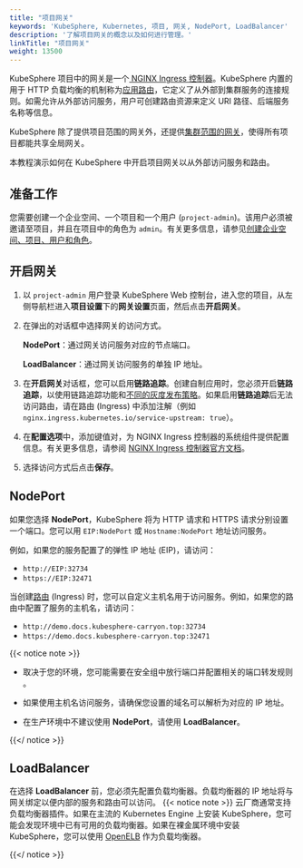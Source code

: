 ```yaml
---
title: "项目网关"
keywords: 'KubeSphere, Kubernetes, 项目, 网关, NodePort, LoadBalancer'
description: '了解项目网关的概念以及如何进行管理。'
linkTitle: "项目网关"
weight: 13500
---
```


KubeSphere 项目中的网关是一个[ NGINX Ingress 控制器](https://www.nginx.com/products/nginx-ingress-controller/)。KubeSphere 内置的用于 HTTP 负载均衡的机制称为[应用路由](../../project-user-guide/application-workloads/routes/)，它定义了从外部到集群服务的连接规则。如需允许从外部访问服务，用户可创建路由资源来定义 URI 路径、后端服务名称等信息。

KubeSphere 除了提供项目范围的网关外，还提供[集群范围的网关](../../cluster-administration/cluster-settings/cluster-gateway/)，使得所有项目都能共享全局网关。

本教程演示如何在 KubeSphere 中开启项目网关以从外部访问服务和路由。

## 准备工作

您需要创建一个企业空间、一个项目和一个用户 (`project-admin`)。该用户必须被邀请至项目，并且在项目中的角色为 `admin`。有关更多信息，请参见[创建企业空间、项目、用户和角色](../../quick-start/create-workspace-and-project/)。

## 开启网关

1. 以 `project-admin` 用户登录 KubeSphere Web 控制台，进入您的项目，从左侧导航栏进入**项目设置**下的**网关设置**页面，然后点击**开启网关**。

2. 在弹出的对话框中选择网关的访问方式。

   **NodePort**：通过网关访问服务对应的节点端口。

   **LoadBalancer**：通过网关访问服务的单独 IP 地址。
   
3. 在**开启网关**对话框，您可以启用**链路追踪**。创建自制应用时，您必须开启**链路追踪**，以使用链路追踪功能和[不同的灰度发布策略](../../project-user-guide/grayscale-release/overview/)。如果启用**链路追踪**后无法访问路由，请在路由 (Ingress) 中添加注解（例如 `nginx.ingress.kubernetes.io/service-upstream: true`）。

3. 在**配置选项**中，添加键值对，为 NGINX Ingress 控制器的系统组件提供配置信息。有关更多信息，请参阅 [NGINX Ingress 控制器官方文档](https://kubernetes.github.io/ingress-nginx/user-guide/nginx-configuration/configmap/#configuration-options)。

4. 选择访问方式后点击**保存**。

## NodePort

如果您选择 **NodePort**，KubeSphere 将为 HTTP 请求和 HTTPS 请求分别设置一个端口。您可以用 `EIP:NodePort` 或 `Hostname:NodePort` 地址访问服务。

例如，如果您的服务配置了的弹性 IP 地址 (EIP)，请访问：

- `http://EIP:32734`
- `https://EIP:32471`

当创建[路由](../../project-user-guide/application-workloads/routes/) (Ingress) 时，您可以自定义主机名用于访问服务。例如，如果您的路由中配置了服务的主机名，请访问：

- `http://demo.docs.kubesphere-carryon.top:32734`
- `https://demo.docs.kubesphere-carryon.top:32471`

{{< notice note >}}

- 取决于您的环境，您可能需要在安全组中放行端口并配置相关的端口转发规则 。

- 如果使用主机名访问服务，请确保您设置的域名可以解析为对应的 IP 地址。
- 在生产环境中不建议使用 **NodePort**，请使用 **LoadBalancer**。

{{</ notice >}} 

## LoadBalancer

在选择 **LoadBalancer** 前，您必须先配置负载均衡器。负载均衡器的 IP 地址将与网关绑定以便内部的服务和路由可以访问。 
{{< notice note >}}
云厂商通常支持负载均衡器插件。如果在主流的 Kubernetes Engine 上安装 KubeSphere，您可能会发现环境中已有可用的负载均衡器。如果在裸金属环境中安装 KubeSphere，您可以使用 [OpenELB](https://github.com/whenegghitsrock/openelb) 作为负载均衡器。

{{</ notice >}} 